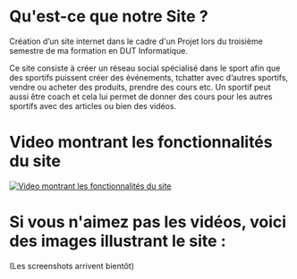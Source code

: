# __Qu'est-ce que notre Site ?__
Création d’un site internet dans le cadre d'un Projet lors du troisième semestre de ma formation en DUT Informatique.

Ce site consiste à créer un réseau social spécialisé dans le sport afin que des sportifs puissent créer des événements,
tchatter avec d’autres sportifs, vendre ou acheter des produits, prendre des cours etc.
Un sportif peut aussi être coach et cela lui permet de donner des cours pour les autres sportifs avec des articles ou bien des vidéos.

# Video montrant les fonctionnalités du site
[![Video montrant les fonctionnalités du site](https://i.imgur.com/14VlydS.jpg)](https://www.youtube.com/watch?v=WObeUXfr70o)

# Si vous n'aimez pas les vidéos, voici des images illustrant le site :
(Les screenshots arrivent bientôt)

